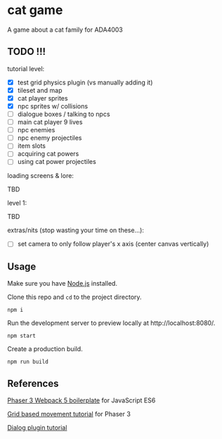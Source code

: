 # cat game

A game about a cat family for ADA4003

## TODO !!!

tutorial level:

- [x] test grid physics plugin (vs manually adding it)
- [x] tileset and map
- [x] cat player sprites
- [x] npc sprites w/ collisions
- [ ] dialogue boxes / talking to npcs
- [ ] main cat player 9 lives
- [ ] npc enemies
- [ ] npc enemy projectiles
- [ ] item slots
- [ ] acquiring cat powers
- [ ] using cat power projectiles

loading screens & lore:

TBD

level 1:

TBD

extras/nits (stop wasting your time on these...):

- [ ] set camera to only follow player's x axis (center canvas vertically)

## Usage

Make sure you have [Node.js](https://nodejs.org) installed.

Clone this repo and `cd` to the project directory.

```
npm i
```

Run the development server to preview locally at http://localhost:8080/.

```
npm start
```

Create a production build.

```
npm run build
```

## References

[Phaser 3 Webpack 5 boilerplate](https://github.com/sebsowter/phaser-webpack) for JavaScript ES6

[Grid based movement tutorial](https://medium.com/swlh/grid-based-movement-in-a-top-down-2d-rpg-with-phaser-3-e3a3486eb2fd) for Phaser 3

[Dialog plugin tutorial](https://gamedevacademy.org/create-a-dialog-modal-plugin-in-phaser-3-part-1/)
